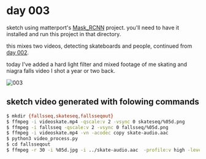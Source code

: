 # day 003

sketch using matterport's [Mask_RCNN](https://github.com/matterport/Mask_RCNN) project. you'll need to have it installed and run this project in that directory.

this mixes two videos, detecting skateboards and people, continued from [day 002](https://github.com/burningion/daily-sketches/tree/master/002). 

today I've added a hard light filter and mixed footage of me skating and niagra falls video I shot a year or two back.

![003](https://github.com/burningion/daily-sketches/raw/master/003/images/00408.jpg)

## sketch video generated with folowing commands

```bash
$ mkdir {fallsseq,skateseq,fallsseqout}
$ ffmpeg -i videoskate.mp4 -qscale:v 2 -vsync 0 skateseq/%05d.png
$ ffmpeg -i fallsseq -qscale:v 2 -vsync 0 fallsseq/%05d.png
$ ffmpeg -i videoskate.mp4 -vn -acodec copy skate-audio.aac
$ python3 video_process.py 
$ cd fallsseqout
$ ffmpeg -r 30 -i %05d.jpg -i ../skate-audio.aac  -profile:v high -level 4.0 -strict -2 day4.mp4
```
